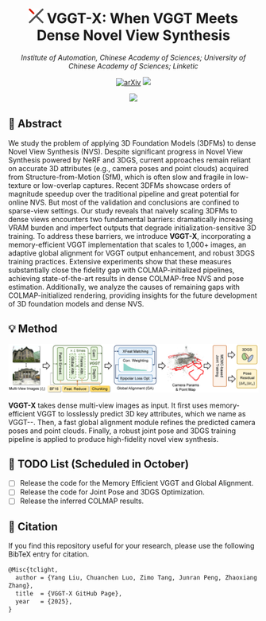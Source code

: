 <p align="center">
<h1 align="center"><strong> <img src="assets/72.png" width="30" height="30">  VGGT-X: When VGGT Meets Dense Novel View Synthesis</strong></h1>
  <p align="center">
    <em>Institute of Automation, Chinese Academy of Sciences; University of Chinese Academy of Sciences; Linketic</em>
  </p>
</p>

<div id="top" align="center">

[![arXiv](https://img.shields.io/badge/arXiv-2509.25191-b31b1b.svg)](http://arxiv.org/abs/2509.25191)
[![](https://img.shields.io/badge/%F0%9F%9A%80%20-Project%20Page-blue)](https://dekuliutesla.github.io/vggt-x.github.io/)

</div>

<div align="center">
    <img src="assets/teaser.png">
</div>

## 🔎 Abstract

We study the problem of applying 3D Foundation Models (3DFMs) to dense Novel View Synthesis (NVS). Despite significant progress in Novel View Synthesis powered by NeRF and 3DGS, current approaches remain reliant on accurate 3D attributes (e.g., camera poses and point clouds) acquired from Structure-from-Motion (SfM), which is often slow and fragile in low-texture or low-overlap captures. Recent 3DFMs showcase orders of magnitude speedup over the traditional pipeline and great potential for online NVS. But most of the validation and conclusions are confined to sparse-view settings. Our study reveals that naively scaling 3DFMs to dense views encounters two fundamental barriers: dramatically increasing VRAM burden and imperfect outputs that degrade initialization-sensitive 3D training. To address these barriers, we introduce **VGGT-X**, incorporating a memory-efficient VGGT implementation that scales to 1,000+ images, an adaptive global alignment for VGGT output enhancement, and robust 3DGS training practices. Extensive experiments show that these measures substantially close the fidelity gap with COLMAP-initialized pipelines, achieving state-of-the-art results in dense COLMAP-free NVS and pose estimation. Additionally, we analyze the causes of remaining gaps with COLMAP-initialized rendering, providing insights for the future development of 3D foundation models and dense NVS.

## 💡 Method

<div align="center">
    <img src='assets/pipeline.png'/>
</div>

<b>VGGT-X</b> takes dense multi-view images as input. It first uses memory-efficient VGGT to losslessly predict 3D key attributes, which we name as VGGT--. Then, a fast global alignment module refines the predicted camera poses and point clouds. Finally, a robust joint pose and 3DGS training pipeline is applied to produce high-fidelity novel view synthesis.

## 📝 TODO List (Scheduled in October)
- [ ] Release the code for the Memory Efficient VGGT and Global Alignment.
- [ ] Release the code for Joint Pose and 3DGS Optimization.
- [ ] Release the inferred COLMAP results.

## 🤗 Citation
If you find this repository useful for your research, please use the following BibTeX entry for citation.

    @Misc{tclight,
      author = {Yang Liu, Chuanchen Luo, Zimo Tang, Junran Peng, Zhaoxiang Zhang},
      title  = {VGGT-X GitHub Page},
      year   = {2025},
    }
